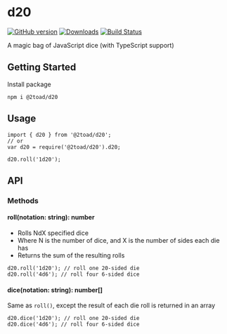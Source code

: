 # d20

[![GitHub version](https://badge.fury.io/gh/2Toad%2Fd20.svg)](https://badge.fury.io/gh/2Toad%2Fd20)
[![Downloads](https://img.shields.io/npm/dm/@2toad/d20.svg)](https://www.npmjs.com/package/@2toad/d20)
[![Build Status](https://travis-ci.org/2Toad/d20.svg?branch=master)](https://travis-ci.org/2Toad/d20)

A magic bag of JavaScript dice (with TypeScript support)

## Getting Started

Install package

```
npm i @2toad/d20
```

## Usage

```
import { d20 } from '@2toad/d20';
// or
var d20 = require('@2toad/d20').d20;

d20.roll('1d20');
```

## API

### Methods

#### roll(notation: string): number
- Rolls NdX specified dice
- Where N is the number of dice, and X is the number of sides each die has
- Returns the sum of the resulting rolls

```
d20.roll('1d20'); // roll one 20-sided die
d20.roll('4d6'); // roll four 6-sided dice
```

#### dice(notation: string): number[]
Same as `roll()`, except the result of each die roll is returned in an array

```
d20.dice('1d20'); // roll one 20-sided die
d20.dice('4d6'); // roll four 6-sided dice
```
